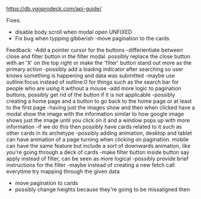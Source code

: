 https://db.ygoprodeck.com/api-guide/
<!-- 
Potential Upgrades:
- After the race is selected, if the race is a monster, 'show select a monster card type'
- Add the ability to select a card and display more info
- Possibly add their pagination (&num=30&offset=0)
-Add a clear filter option -->

Fixes:
<!-- - add padding left to modal desktop -->
<!-- - add filter button on modal -->
<!-- - Go to top of the page when next page -->
<!-- - increase paddings on container on mobile -->
<!-- - increase paddings on description on mobile -->
<!-- - style search and pagination -->
<!-- - uneven number of cards -->
<!-- added favicons and stuff -->
- disable body scroll when modal open UNFIXED
- Fix bug when typping gibberish
-move pagination to the cards


Feedback:
-Add a pointer cursor for the buttons
-differientiate between close and filter button in the filter modal. possibly replace the close button with an 'X' on the top right or make the 'filter' button stand out more as the primary action
-possibly add a loading indicator after searching so user knows something is happening and data was submitted
-maybe use outline:focus instead of outline:0 for things such as the search bar for people who are using it without a mouse
-add more logic to pagination buttons, possibly get rid of the button if it is not applicable
-possibly creating a home page and a button to go back to the home page or at least to the first page
-having just the images show and then when clicked have a modal show the image with the information similar to how google image shows just the image until you click on it and a window pops up with more information
    -if we do this then possibly have cards related to it such as other cards in its archetype
-possibly adding animation, desktop and tablet can have animation of a page turning when clicking on pagination. mobile can have the same feature but include a sort of downwards animation, like you're going through a deck of cards
-make filter button inside button say apply instead of filter, can be seen as more logical
-possibly provide brief instructions for the filter
-maybe instead of creating a new fetch call everytime try mapping through the given data 
- move pagination to cards
- possibly change heights because they're going to be missaligned then